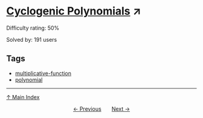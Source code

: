 # [Cyclogenic Polynomials](https://projecteuler.net/problem=797) ↗️

Difficulty rating: 50%

Solved by: 191 users
## Tags

- [multiplicative-function](../tags/multiplicative-function.md)
- [polynomial](../tags/polynomial.md)



---

[↑ Main Index](../README.md)


<div align=center><a href='796.md'>← Previous</a> &nbsp;&nbsp; &nbsp;&nbsp;  <a href='798.md'>Next →</a></div>
